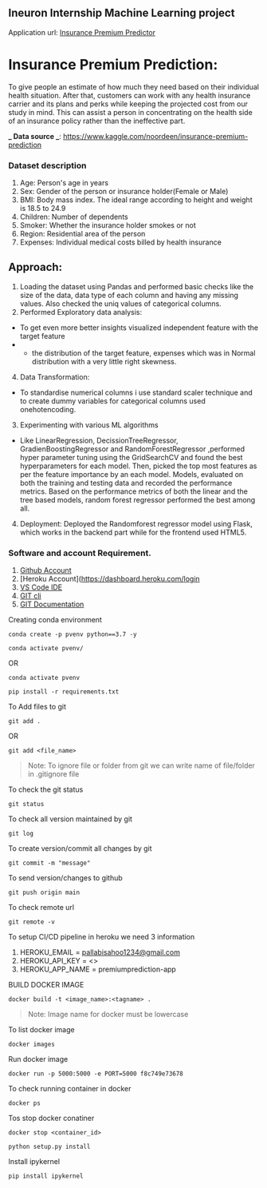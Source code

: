 ## Ineuron Internship Machine Learning project

Application url:
[Insurance Premium Predictor](https://premiumprediction-app.herokuapp.com/)

# Insurance Premium Prediction:
 
To give people an estimate of how much they need based on their individual health situation. After that, customers can work with any health insurance carrier and its plans and perks while keeping the projected cost from our study in mind. This can assist a person in concentrating on the health side of an insurance policy rather than the ineffective part.

**_ Data source _**: https://www.kaggle.com/noordeen/insurance-premium-prediction

### Dataset description

1. Age: Person's age in years
2. Sex: Gender of the person or insurance holder(Female or Male)
3. BMI: Body mass index. The ideal range according to height and weight is 18.5 to 24.9
4. Children: Number of dependents
5. Smoker: Whether the insurance holder smokes or not
6. Region: Residential area of the person
7. Expenses: Individual medical costs billed by health insurance

## Approach: 
1. Loading the dataset using Pandas and performed basic checks like the size of the data, data type of each column and having any missing values. Also checked the uniq values of categorical columns.
2. Performed Exploratory data analysis:
- To get even more better insights visualized independent feature with the target feature
- - the distribution of the target feature, expenses which was in Normal distribution with a very little right skewness.
4. Data Transformation:
- To standardise numerical columns i use standard scaler technique and to create dummy variables for categorical columns used onehotencoding.
3. Experimenting with various ML algorithms
- Like LinearRegression, DecissionTreeRegressor, GradienBoostingRegressor and RandomForestRegressor ,performed hyper parameter tuning using the GridSearchCV and found the best hyperparameters for each model. Then, picked the top most features as per the feature importance by an each model. Models, evaluated on both the training and testing data and recorded the performance metrics. Based on the performance metrics of both the linear and the tree based models, random forest regressor performed the best among all.
4. Deployment: Deployed the Randomforest regressor model using Flask, which works in the backend part while for the frontend used HTML5.

### Software and account Requirement.

1. [Github Account](https://github.com)
2. [Heroku Account](https://dashboard.heroku.com/login
3. [VS Code IDE](https://code.visualstudio.com/download)
4. [GIT cli](https://git-scm.com/downloads)
5. [GIT Documentation](https://git-scm.com/docs/gittutorial)


Creating conda environment
```
conda create -p pvenv python==3.7 -y
```
```
conda activate pvenv/
```
OR 
```
conda activate pvenv
```

```
pip install -r requirements.txt
```

To Add files to git
```
git add .
```

OR
```
git add <file_name>
```

> Note: To ignore file or folder from git we can write name of file/folder in .gitignore file

To check the git status 
```
git status
```
To check all version maintained by git
```
git log
```

To create version/commit all changes by git
```
git commit -m "message"
```

To send version/changes to github
```
git push origin main
```

To check remote url 
```
git remote -v
```

To setup CI/CD pipeline in heroku we need 3 information
1. HEROKU_EMAIL = pallabisahoo1234@gmail.com
2. HEROKU_API_KEY = <>
3. HEROKU_APP_NAME = premiumprediction-app

BUILD DOCKER IMAGE
```
docker build -t <image_name>:<tagname> .
```
> Note: Image name for docker must be lowercase


To list docker image
```
docker images
```

Run docker image
```
docker run -p 5000:5000 -e PORT=5000 f8c749e73678
```

To check running container in docker
```
docker ps
```

Tos stop docker conatiner
```
docker stop <container_id>
```


```
python setup.py install
```


Install ipykernel

```
pip install ipykernel
```